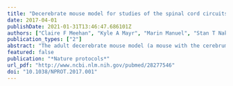 ```yaml
---
title: "Decerebrate mouse model for studies of the spinal cord circuits."
date: 2017-04-01
publishDate: 2021-01-31T13:46:47.686101Z
authors: ["Claire F Meehan", "Kyle A Mayr", "Marin Manuel", "Stan T Nakanishi", "Patrick J Whelan"]
publication_types: ["2"]
abstract: "The adult decerebrate mouse model (a mouse with the cerebrum removed) enables the study of sensory-motor integration and motor output from the spinal cord for several hours without compromising these functions with anesthesia. For example, the decerebrate mouse is ideal for examining locomotor behavior using intracellular recording approaches, which would not be possible using current anesthetized preparations. This protocol describes the steps required to achieve a low-blood-loss decerebration in the mouse and approaches for recording signals from spinal cord neurons with a focus on motoneurons. The protocol also describes an example application for the protocol: the evocation of spontaneous and actively driven stepping, including optimization of these behaviors in decerebrate mice. The time taken to prepare the animal and perform a decerebration takes ∼2 h, and the mice are viable for up to 3-8 h, which is ample time to perform most short-term procedures. These protocols can be modified for those interested in cardiovascular or respiratory function in addition to motor function and can be performed by trainees with some previous experience in animal surgery."
featured: false
publication: "*Nature protocols*"
url_pdf: "http://www.ncbi.nlm.nih.gov/pubmed/28277546"
doi: "10.1038/NPROT.2017.001"
---
```


